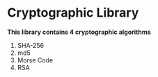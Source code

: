 # Cryptographic Library

<b>This library contains 4 cryptographic algorithms</b>

1. SHA-256
2. md5
3. Morse Code
4. RSA
